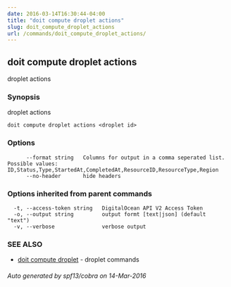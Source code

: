 ```yaml
---
date: 2016-03-14T16:30:44-04:00
title: "doit compute droplet actions"
slug: doit_compute_droplet_actions
url: /commands/doit_compute_droplet_actions/
---
```

## doit compute droplet actions

droplet actions

### Synopsis


droplet actions

```
doit compute droplet actions <droplet id>
```

### Options

```
      --format string   Columns for output in a comma seperated list. Possible values: ID,Status,Type,StartedAt,CompletedAt,ResourceID,ResourceType,Region
      --no-header       hide headers
```

### Options inherited from parent commands

```
  -t, --access-token string   DigitalOcean API V2 Access Token
  -o, --output string         output formt [text|json] (default "text")
  -v, --verbose               verbose output
```

### SEE ALSO
* [doit compute droplet](/commands/doit_compute_droplet/)	 - droplet commands

###### Auto generated by spf13/cobra on 14-Mar-2016
